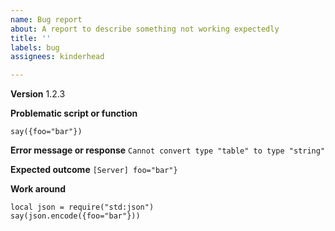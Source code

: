 ```yaml
---
name: Bug report
about: A report to describe something not working expectedly
title: ''
labels: bug
assignees: kinderhead

---
```


**Version**
1.2.3

**Problematic script or function**
```
say({foo="bar"})
```

**Error message or response**
`Cannot convert type "table" to type "string"`

**Expected outcome**
`[Server] foo="bar"}`

**Work around**
```
local json = require("std:json")
say(json.encode({foo="bar"}))
```
